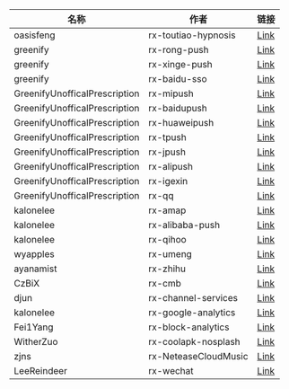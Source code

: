 | 名称 | 作者 | 链接 |
|---|---|---|
| oasisfeng | rx-toutiao-hypnosis | [Link](https://github.com/oasisfeng/rx-toutiao-hypnosis) |
| greenify | rx-rong-push | [Link](https://github.com/greenify/rx-rong-push) |
| greenify | rx-xinge-push | [Link](https://github.com/greenify/rx-xinge-push) |
| greenify | rx-baidu-sso | [Link](https://github.com/greenify/rx-baidu-sso) |
| GreenifyUnofficalPrescription | rx-mipush | [Link](https://github.com/GreenifyUnofficalPrescription/rx-mipush) |
| GreenifyUnofficalPrescription | rx-baidupush | [Link](https://github.com/GreenifyUnofficalPrescription/rx-baidupush) |
| GreenifyUnofficalPrescription | rx-huaweipush | [Link](https://github.com/GreenifyUnofficalPrescription/rx-huaweipush) |
| GreenifyUnofficalPrescription | rx-tpush | [Link](https://github.com/GreenifyUnofficalPrescription/rx-tpush) |
| GreenifyUnofficalPrescription | rx-jpush | [Link](https://github.com/GreenifyUnofficalPrescription/rx-jpush) |
| GreenifyUnofficalPrescription | rx-alipush | [Link](https://github.com/GreenifyUnofficalPrescription/rx-alipush) |
| GreenifyUnofficalPrescription | rx-igexin | [Link](https://github.com/GreenifyUnofficalPrescription/rx-igexin) |
| GreenifyUnofficalPrescription | rx-qq | [Link](https://github.com/GreenifyUnofficalPrescription/rx-qq) |
| kalonelee | rx-amap | [Link](https://github.com/kalonelee/rx-amap) |
| kalonelee | rx-alibaba-push | [Link](https://github.com/kalonelee/rx-alibaba-push) |
| kalonelee | rx-qihoo | [Link](https://github.com/kalonelee/rx-qihoo) |
| wyapples | rx-umeng | [Link](https://github.com/wyapples/rx-umeng) |
| ayanamist | rx-zhihu | [Link](https://github.com/ayanamist/rx-zhihu) |
| CzBiX | rx-cmb | [Link](https://github.com/CzBiX/rx-cmb) |
| djun | rx-channel-services | [Link](https://github.com/djun/rx-channel-services) |
| kalonelee | rx-google-analytics | [Link](https://github.com/kalonelee/rx-google-analytics) |
| Fei1Yang | rx-block-analytics | [Link](https://github.com/Fei1Yang/rx-block-analytics) |
| WitherZuo | rx-coolapk-nosplash | [Link](https://github.com/WitherZuo/rx-coolapk-nosplash) |
| zjns | rx-NeteaseCloudMusic | [Link](https://github.com/zjns/rx-NeteaseCloudMusic) |
| LeeReindeer | rx-wechat | [Link](https://github.com/LeeReindeer/rx-wechat) |
